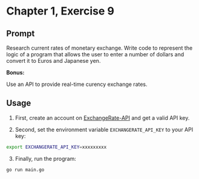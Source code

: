 # Chapter 1, Exercise 9

## Prompt

Research current rates of monetary exchange. Write code to represent the logic of a
program that allows the user to enter a number of dollars and convert it to
Euros and Japanese yen.

**Bonus:**

Use an API to provide real-time curency exchange rates.

## Usage

1. First, create an account on [ExchangeRate-API](https://www.exchangerate-api.com/) and get a valid API key.

2. Second, set the environment variable `EXCHANGERATE_API_KEY` to your API key:
```bash
export EXCHANGERATE_API_KEY=xxxxxxxxx
```

3. Finally, run the program:
```bash
go run main.go
```